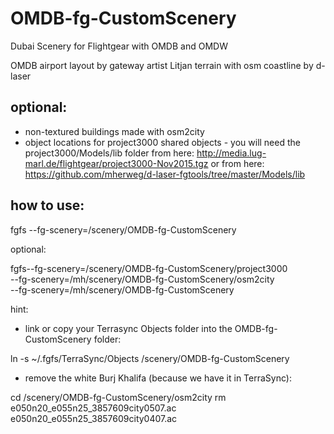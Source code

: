 # OMDB-fg-CustomScenery
Dubai Scenery for Flightgear with OMDB and OMDW

OMDB airport layout by gateway artist Litjan
terrain with osm coastline by d-laser

## optional: 

* non-textured buildings made with osm2city
* object locations for project3000 shared objects - you will need the project3000/Models/lib folder from here:
http://media.lug-marl.de/flightgear/project3000-Nov2015.tgz
or from here:    
https://github.com/mherweg/d-laser-fgtools/tree/master/Models/lib


## how to use:

fgfs --fg-scenery=/scenery/OMDB-fg-CustomScenery

optional:

fgfs--fg-scenery=/scenery/OMDB-fg-CustomScenery/project3000  
--fg-scenery=/mh/scenery/OMDB-fg-CustomScenery/osm2city    
--fg-scenery=/mh/scenery/OMDB-fg-CustomScenery



hint:

* link or copy your Terrasync Objects folder into the OMDB-fg-CustomScenery folder:

ln -s ~/.fgfs/TerraSync/Objects /scenery/OMDB-fg-CustomScenery


* remove the white Burj Khalifa (because we have it in TerraSync):

cd /scenery/OMDB-fg-CustomScenery/osm2city
rm e050n20_e055n25_3857609city0507.ac  e050n20_e055n25_3857609city0407.ac


